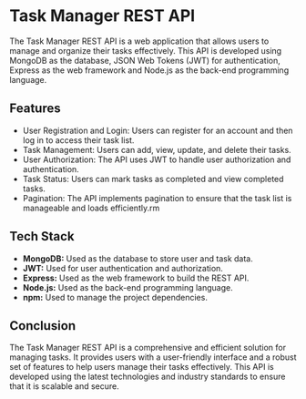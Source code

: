 
# Task Manager REST API

The Task Manager REST API is a web application that allows users to manage and organize their tasks effectively. This API is developed using MongoDB as the database, JSON Web Tokens (JWT) for authentication, Express as the web framework and Node.js as the back-end programming language.


## Features

- User Registration and Login: Users can register for an account and then log in to access their task list.
- Task Management: Users can add, view, update, and delete their tasks.
- User Authorization: The API uses JWT to handle user authorization and authentication.
- Task Status: Users can mark tasks as completed and view completed tasks.
- Pagination: The API implements pagination to ensure that the task list is manageable and loads efficiently.rm


## Tech Stack

- **MongoDB:** Used as the database to store user and task data.
- **JWT:** Used for user authentication and authorization.
- **Express:** Used as the web framework to build the REST API.
- **Node.js:** Used as the back-end programming language.
- **npm:** Used to manage the project dependencies.


## Conclusion
The Task Manager REST API is a comprehensive and efficient solution for managing tasks. It provides users with a user-friendly interface and a robust set of features to help users manage their tasks effectively. This API is developed using the latest technologies and industry standards to ensure that it is scalable and secure.
